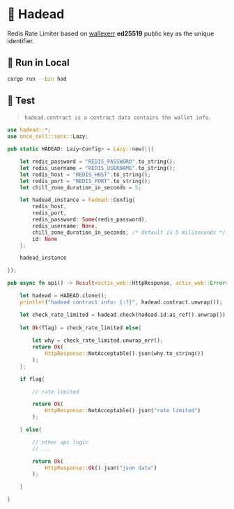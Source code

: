 


# 📛 Hadead

Redis Rate Limiter based on [wallexerr](https://crates.io/crates/wallexerr) **ed25519** public key as the unique identifier.

## 🚀 Run in Local

```bash
cargo run --bin had
```

## 🧪 Test

> `hadead.contract is a contract data contains the wallet info`.

```rust
use hadead::*;
use once_cell::sync::Lazy;

pub static HADEAD: Lazy<Config> = Lazy::new(||{

    let redis_password = "REDIS_PASSWORD".to_string();
    let redis_username = "REDIS_USERNAME".to_string();
    let redis_host = "REDIS_HOST".to_string();
    let redis_port = "REDIS_PORT".to_string();
    let chill_zone_duration_in_seconds = 5;

    let hadead_instance = hadead::Config{
        redis_host,
        redis_port,
        redis_password: Some(redis_password),
        redis_username: None,
        chill_zone_duration_in_seconds, /* default is 5 miliseconds */
        id: None
    };

    hadead_instance

});

pub async fn api() -> Result<actix_web::HttpResponse, actix_web::Error>{

    let hadead = HADEAD.clone();
    println!("hadead contract info: {:?}", hadead.contract.unwrap());

    let check_rate_limited = hadead.check(hadead.id.as_ref().unwrap()).await;
    
    let Ok(flag) = check_rate_limited else{
        
        let why = check_rate_limited.unwrap_err();
        return Ok(
            HttpResponse::NotAcceptable().json(why.to_string())
        );
    };

    if flag{

        // rate limited

        return Ok(
            HttpResponse::NotAcceptable().json("rate limited")
        );

    } else{

        // other api logic
        // ...

        return Ok(
            HttpResponse::Ok().json("json data")
        );

    }

}
```